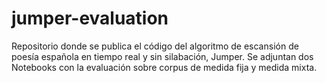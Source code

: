 # jumper-evaluation
Repositorio donde se publica el código del algoritmo de escansión de poesía española en tiempo real y sin silabación, Jumper. Se adjuntan dos Notebooks con la evaluación sobre corpus de medida fija y medida mixta.
